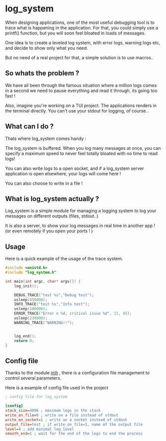 # log_system

 When designing applications, one of the most useful debugging tool is to trace
what is happening in the application.
For that, you could simply use a printf() function, but you will soon feel
bloated in loads of messages.

One idea is to create a leveled log system, with error logs, warning logs etc,
and decide to show only what you need.

But no need of a real project for that, a simple solution is to use macros..

## So whats the problem ?

We have all been through the famous situation where a million logs comes in a second
we need to pause everything and read it through, its going too fast !

Also, imagine you're working on a TUI project. The applications renders in the terminal 
directly. You can't use your stdout for logging, of course..

## What can I do ?

Thats where log_system comes handy :

The log_system is buffered. When you log many messages at once, you can specify 
a maximum speed to never feel totally bloated with no time to read logs!

You can also write logs to a open socket, 
and if a log_system server application is open elsewhere, your logs will come here !

You can also choose to write in a file !

## What is log_system actually ?

Log_system is a simple module for managing a logging system to log
your messages on different outputs (files, stdout..)

It is also a server, to show your log messages in real time in another app !
(or even remotely if you open your ports ! )

## Usage

Here is a quick example of the usage of the trace system.

```c
#include <unistd.h>
#include "log_system.h"

int main(int argc, char* argv[]) {
    log_init();

    DEBUG_TRACE("test %s","Debug test");
    usleep(450000);
    INFO_TRACE("test %s","Info test");
    usleep(100000);
    ERROR_TRACE("Error n %d, critical issue %d", 11, 45);
    usleep(230000);
    WARNING_TRACE("WARNING!!");


    log_end();
    return 0;
}
```
## Config file

Thanks to the module [inih](https://github.com/benhoyt/inih) , there is a configuration file management to control several parameters.

Here is a example of config file used in the project 

```ini
; config file for log_system

[config]
stack_size=4096 ; maximum logs in the stack
write_on_file=0 ; write on a file instead of stdout
write_on_socket=1 ; write on a socket instead of stdout
output_file=test ; if write_on_file=1, name of the output file
level=4 ; add minimal log level 
smooth_end=1 ; wait for the end of the logs to end the process
```

